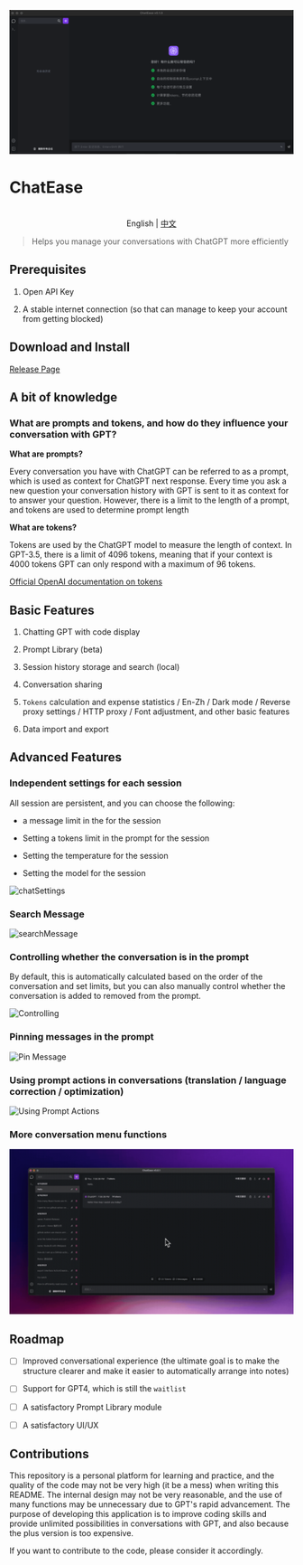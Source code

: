 ![](./docs/pics/chatEase.png)

# ChatEase

<p align="center">
    <br> English | <a href="./README_ZH.md">中文</a>
</p>

> Helps you manage your conversations with ChatGPT more efficiently

## Prerequisites

1. Open API Key

2. A stable internet connection (so that can manage to keep your account from getting blocked)

## Download and Install

[Release Page](https://github.com/gyuannn/ChatEase/releases/)

## A bit of knowledge

### What are prompts and tokens, and how do they influence your conversation with GPT?

**What are prompts?**

Every conversation you have with ChatGPT can be referred to as a prompt, which is used as context for ChatGPT next response. Every time you ask a new question your conversation history with GPT is sent to it as context for to answer your question. However, there is a limit to the length of a prompt, and tokens are used to determine prompt length

**What are tokens?**

Tokens are used by the ChatGPT model to measure the length of context. In GPT-3.5, there is a limit of 4096 tokens, meaning that if your context is 4000 tokens GPT can only respond with a maximum of 96 tokens.

[Official OpenAI documentation on tokens](https://help.openai.com/en/4936856-what-are-tokens-and-how-to-count-them)

## Basic Features

1. Chatting GPT with code display

2. Prompt Library (beta)

3. Session history storage and search (local)

4. Conversation sharing

5. `Tokens` calculation and expense statistics / En-Zh / Dark mode / Reverse proxy settings / HTTP proxy / Font adjustment, and other basic features

6. Data import and export

## Advanced Features

### Independent settings for each session

All session are persistent, and you can choose the following:

* a message limit in the for the session

* Setting a tokens limit in the prompt for the session

* Setting the temperature for the session

* Setting the model for the session

![chatSettings](./docs/gifs/chatSettings.gif)

### Search Message

![searchMessage](./docs/gifs/searchMessage.gif)

### Controlling whether the conversation is in the prompt

By default, this is automatically calculated based on the order of the conversation and set limits, but you can also manually control whether the conversation is added to removed from the prompt.

![Controlling](./docs/gifs/toggleMessageInPrompt.gif)

### Pinning messages in the prompt

![Pin Message](./docs/gifs/pinMessage.gif)

### Using prompt actions in conversations (translation / language correction / optimization)

![Using Prompt Actions](./docs/gifs/useActionsInChat.gif)

### More conversation menu functions

![chatMenu](docs/gifs/chatMenu.gif)

## Roadmap

* [ ] Improved conversational experience (the ultimate goal is to make the structure clearer and make it easier to automatically arrange into notes)

* [ ] Support for GPT4, which is still the `waitlist`

* [ ] A satisfactory Prompt Library module

* [ ] A satisfactory UI/UX

## Contributions

This repository is a personal platform for learning and practice, and the quality of the code may not be very high (it be a mess) when writing this README. The internal design may not be very reasonable, and the use of many functions may be unnecessary due to GPT's rapid advancement. The purpose of developing this application is to improve coding skills and provide unlimited possibilities in conversations with GPT, and also because the plus version is too expensive.

If you want to contribute to the code, please consider it accordingly.
